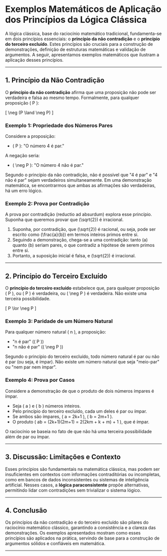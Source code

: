 
# Exemplos Matemáticos de Aplicação dos Princípios da Lógica Clássica

A lógica clássica, base do raciocínio matemático tradicional, fundamenta-se em dois princípios essenciais: o **princípio da não contradição** e o **princípio do terceiro excluído**. Estes princípios são cruciais para a construção de demonstrações, definição de estruturas matemáticas e validação de argumentos. A seguir, apresentamos exemplos matemáticos que ilustram a aplicação desses princípios.

---

## 1. Princípio da Não Contradição

O **princípio da não contradição** afirma que uma proposição não pode ser verdadeira e falsa ao mesmo tempo. Formalmente, para qualquer proposição \( P \):

\[
\neg (P \land \neg P)
\]

### Exemplo 1: Propriedade dos Números Pares

Considere a proposição:

- \( P \): "O número 4 é par."

A negação seria:

- \( \neg P \): "O número 4 não é par."

Segundo o princípio da não contradição, não é possível que "4 é par" e "4 não é par" sejam verdadeiros simultaneamente. Em uma demonstração matemática, se encontrarmos que ambas as afirmações são verdadeiras, há um erro lógico.

### Exemplo 2: Prova por Contradição

A prova por contradição (reductio ad absurdum) explora esse princípio. Suponha que queremos provar que \(\sqrt{2}\) é irracional.

1. Suponha, por contradição, que \(\sqrt{2}\) é racional, ou seja, pode ser escrito como \(\frac{a}{b}\) em termos inteiros primos entre si.
2. Seguindo a demonstração, chega-se a uma contradição: tanto \(a\) quanto \(b\) seriam pares, o que contradiz a hipótese de serem primos entre si.
3. Portanto, a suposição inicial é falsa, e \(\sqrt{2}\) é irracional.

---

## 2. Princípio do Terceiro Excluído

O **princípio do terceiro excluído** estabelece que, para qualquer proposição \( P \), ou \( P \) é verdadeira, ou \( \neg P \) é verdadeira. Não existe uma terceira possibilidade.

\[
P \lor \neg P
\]

### Exemplo 3: Paridade de um Número Natural

Para qualquer número natural \( n \), a proposição:

- "n é par" (\( P \))
- "n não é par" (\( \neg P \))

Segundo o princípio do terceiro excluído, todo número natural é par ou não é par (ou seja, é ímpar). Não existe um número natural que seja "meio-par" ou "nem par nem ímpar".

### Exemplo 4: Prova por Casos

Considere a demonstração de que o produto de dois números ímpares é ímpar.

- Seja \( a \) e \( b \) números inteiros.
- Pelo princípio do terceiro excluído, cada um deles é par ou ímpar.
- Se ambos são ímpares, \( a = 2k+1 \), \( b = 2m+1 \).
- O produto \( ab = (2k+1)(2m+1) = 2(2km + k + m) + 1 \), que é ímpar.

O raciocínio se baseia no fato de que não há uma terceira possibilidade além de par ou ímpar.

---

## 3. Discussão: Limitações e Contexto

Esses princípios são fundamentais na matemática clássica, mas podem ser insuficientes em contextos com informações contraditórias ou incompletas, como em bancos de dados inconsistentes ou sistemas de inteligência artificial. Nesses casos, a **lógica paraconsistente** propõe alternativas, permitindo lidar com contradições sem trivializar o sistema lógico.

---

## 4. Conclusão

Os princípios da não contradição e do terceiro excluído são pilares do raciocínio matemático clássico, garantindo a consistência e a clareza das demonstrações. Os exemplos apresentados mostram como esses princípios são aplicados na prática, servindo de base para a construção de argumentos sólidos e confiáveis em matemática.

---
```
